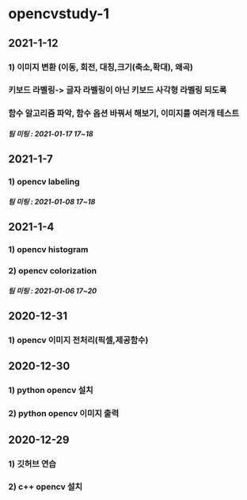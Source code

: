 # opencvstudy-1

## 2021-1-12
### 1) 이미지 변환 (이동, 회전, 대칭,크기(축소,확대), 왜곡)
### 키보드 라벨링-> 글자 라벨링이 아닌 키보드 사각형 라벨링 되도록								
### 함수 알고리즘 파악, 함수 옵션 바꿔서 해보기, 이미지를 여러개 테스트								
##### 팀 미팅 : 2021-01-17 17~18

## 2021-1-7
### 1) opencv labeling
##### 팀 미팅 : 2021-01-08 17~18

## 2021-1-4
### 1) opencv histogram
### 2) opencv colorization
##### 팀 미팅 : 2021-01-06 17~20

## 2020-12-31
### 1) opencv 이미지 전처리(픽셀,제공함수)

## 2020-12-30
### 1) python opencv 설치
### 2) python opencv 이미지 출력

## 2020-12-29
### 1) 깃허브 연습
### 2) c++ opencv 설치
